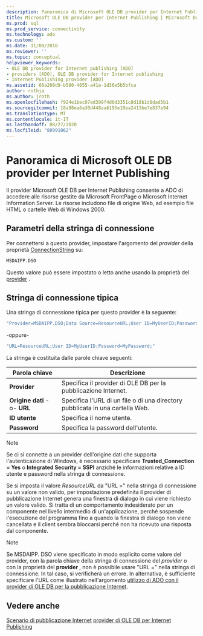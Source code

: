 ```yaml
---
description: Panoramica di Microsoft OLE DB provider per Internet Publishing
title: Microsoft OLE DB provider per Internet Publishing | Microsoft Docs
ms.prod: sql
ms.prod_service: connectivity
ms.technology: ado
ms.custom: ''
ms.date: 11/08/2018
ms.reviewer: ''
ms.topic: conceptual
helpviewer_keywords:
- OLE DB provider for Internet publishing [ADO]
- providers [ADO], OLE DB provider for Internet publishing
- Internet Publishing provider [ADO]
ms.assetid: 66a208d9-b580-4655-a41e-1d36e5b5bfca
author: rothja
ms.author: jroth
ms.openlocfilehash: f924e1bec97ed399f4d6d3351c8d18b1d8dad5b1
ms.sourcegitcommit: 18a98ea6a30d448aa6195e10ea2413be7e837e94
ms.translationtype: MT
ms.contentlocale: it-IT
ms.lasthandoff: 08/27/2020
ms.locfileid: "88991062"
---
```

# <a name="microsoft-ole-db-provider-for-internet-publishing-overview"></a>Panoramica di Microsoft OLE DB provider per Internet Publishing
Il provider Microsoft OLE DB per Internet Publishing consente a ADO di accedere alle risorse gestite da Microsoft FrontPage o Microsoft Internet Information Server. Le risorse includono file di origine Web, ad esempio file HTML o cartelle Web di Windows 2000.

## <a name="connection-string-parameters"></a>Parametri della stringa di connessione
 Per connettersi a questo provider, impostare l'argomento del *provider* della proprietà [ConnectionString](../../reference/ado-api/connectionstring-property-ado.md) su:

```vb
MSDAIPP.DSO
```

 Questo valore può essere impostato o letto anche usando la proprietà del [provider](../../reference/ado-api/provider-property-ado.md) .

## <a name="typical-connection-string"></a>Stringa di connessione tipica
 Una stringa di connessione tipica per questo provider è la seguente:

```vb
"Provider=MSDAIPP.DSO;Data Source=ResourceURL;User ID=MyUserID;Password=MyPassword;"
```

 -oppure-

```vb
"URL=ResourceURL;User ID=MyUserID;Password=MyPassword;"
```

 La stringa è costituita dalle parole chiave seguenti:

|Parola chiave|Descrizione|
|-------------|-----------------|
|**Provider**|Specifica il provider di OLE DB per la pubblicazione Internet.|
|**Origine dati** -o- **URL**|Specifica l'URL di un file o di una directory pubblicata in una cartella Web.|
|**ID utente**|Specifica il nome utente.|
|**Password**|Specifica la password dell'utente.|

> [!NOTE]
>  Se ci si connette a un provider dell'origine dati che supporta l'autenticazione di Windows, è necessario specificare **Trusted_Connection = Yes** o **Integrated Security = SSPI** anziché le informazioni relative a ID utente e password nella stringa di connessione.

 Se si imposta il valore *ResourceURL* da "URL =" nella stringa di connessione su un valore non valido, per impostazione predefinita il provider di pubblicazione Internet genera una finestra di dialogo in cui viene richiesto un valore valido. Si tratta di un comportamento indesiderato per un componente nel livello intermedio di un'applicazione, perché sospende l'esecuzione del programma fino a quando la finestra di dialogo non viene cancellata e il client sembra bloccarsi perché non ha ricevuto una risposta dal componente.

> [!NOTE]
>  Se MSDAIPP. DSO viene specificato in modo esplicito come valore del provider, con la parola chiave della stringa di connessione del *provider* o con la proprietà del **provider** , non è possibile usare "URL =" nella stringa di connessione. In tal caso, si verificherà un errore. In alternativa, è sufficiente specificare l'URL come illustrato nell'argomento [utilizzo di ADO con il provider di OLE DB per la pubblicazione Internet](../data/the-ole-db-provider-for-internet-publishing.md).

## <a name="see-also"></a>Vedere anche
 [Scenario di pubblicazione Internet](../data/internet-publishing-scenario.md) [provider di OLE DB per Internet Publishing](../data/the-ole-db-provider-for-internet-publishing.md)